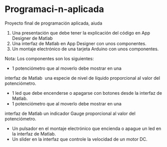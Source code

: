 # Programaci-n-aplicada
Proyecto final de programación aplicada, aiuda
1. Una presentación que debe tener la explicación del código en App Designer de Matlab
2. Una interfaz de Matlab en App Designer con unos componentes.
3. Un montaje electrónico de una tarjeta Arduino con unos componentes.

Nota: Los componentes son los siguientes:
- 1 potenciómetro que al moverlo debe mostrar en una 

interfaz de Matlab  una especie de nivel de líquido proporcional al valor del potenciómetro.
- 1 led que debe encenderse o apagarse con botones desde la interfaz de Matlab.
- 1 potenciómetro que al moverlo debe mostrar en una 

interfaz de Matlab un indicador Gauge proporcional al valor del potenciómetro.
- Un pulsador en el montaje electrónico que encienda o apague un led en la interfaz de Matlab.
- Un slider en la interfaz que controle la velocidad de un motor DC.
